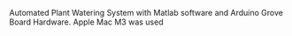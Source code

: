 Automated Plant Watering System with Matlab software and Arduino Grove Board Hardware. Apple Mac M3 was used
